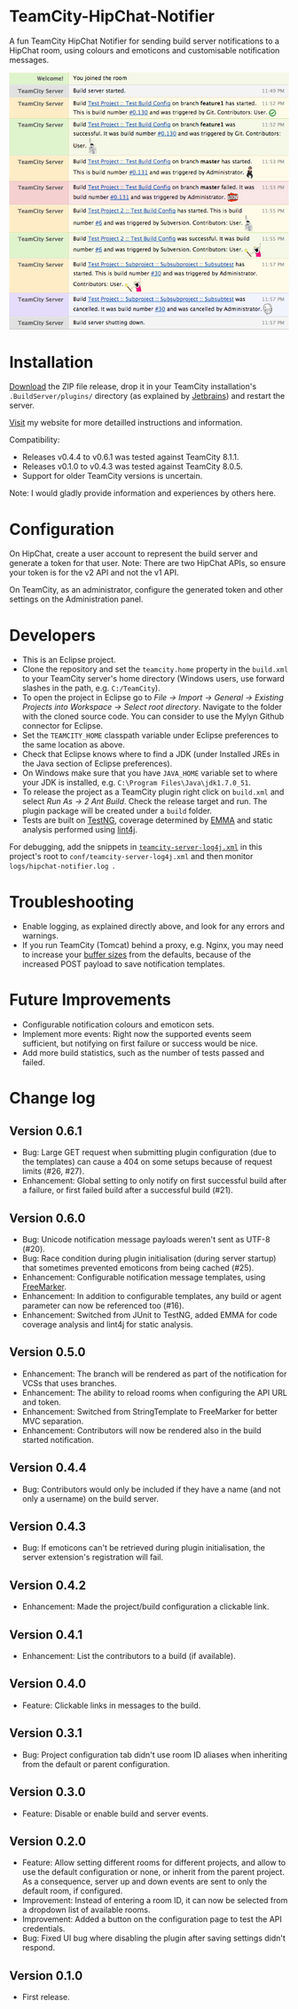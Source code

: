 TeamCity-HipChat-Notifier
=========================

A fun TeamCity HipChat Notifier for sending build server notifications to a HipChat room, using colours and emoticons and customisable notification messages.

![Screen shot of app](images/screen_shot.png "Screen shot of app")

# Installation

[Download](https://github.com/parautenbach/TeamCity-HipChat-Notifier/releases/latest) the ZIP file release, drop it in your TeamCity installation's `.BuildServer/plugins/` 
directory (as explained by [Jetbrains](http://www.jetbrains.com/teamcity/plugins/)) and restart the server. 

[Visit](http://www.whatsthatlight.com/index.php/projects/teamcity-hipchat-plugin/) my website for more detailled instructions and information.

Compatibility:
* Releases v0.4.4 to v0.6.1 was tested against TeamCity 8.1.1.
* Releases v0.1.0 to v0.4.3 was tested against TeamCity 8.0.5.
* Support for older TeamCity versions is uncertain.

Note: I would gladly provide information and experiences by others here. 

# Configuration

On HipChat, create a user account to represent the build server and generate a token for that user. 
Note: There are two HipChat APIs, so ensure your token is for the v2 API and not the v1 API. 

On TeamCity, as an administrator, configure the generated token and other settings on the Administration panel.

# Developers

* This is an Eclipse project. 
* Clone the repository and set the `teamcity.home` property in the `build.xml` to your TeamCity server's home directory (Windows users, use forward slashes in the path, e.g. `C:/TeamCity`). 
* To open the project in Eclipse go to _File -> Import -> General -> Existing Projects into Workspace -> Select root directory_. Navigate to the folder with the cloned source code. You can consider to use the Mylyn Github connector for Eclipse.  
* Set the `TEAMCITY_HOME` classpath variable under Eclipse preferences to the same location as above. 
* Check that Eclipse knows where to find a JDK (under Installed JREs in the Java section of Eclipse preferences). 
* On Windows make sure that you have `JAVA_HOME` variable set to where your JDK is installed, e.g. `C:\Program Files\Java\jdk1.7.0_51`.
* To release the project as a TeamCity plugin right click on `build.xml` and select _Run As -> 2 Ant Build_. Check the release target and run. The plugin package will be created under a `build` folder.
* Tests are built on [TestNG](http://testng.org/), coverage determined by [EMMA](http://emma.sourceforge.net/) and static analysis performed using [lint4j](http://www.jutils.com/).

For debugging, add the snippets in [`teamcity-server-log4j.xml`](https://github.com/parautenbach/TeamCity-HipChat-Notifier/blob/master/teamcity-server-log4j.xml) in this project's root to `conf/teamcity-server-log4j.xml` and then monitor `logs/hipchat-notifier.log `.

# Troubleshooting

* Enable logging, as explained directly above, and look for any errors and warnings.
* If you run TeamCity (Tomcat) behind a proxy, e.g. Nginx, you may need to increase your [buffer sizes](http://nginx.org/en/docs/http/ngx_http_proxy_module.html) from the defaults, because of the increased POST payload to save notification templates.

# Future Improvements

* Configurable notification colours and emoticon sets.
* Implement more events: Right now the supported events seem sufficient, but notifying on first failure or success would be nice. 
* Add more build statistics, such as the number of tests passed and failed.

# Change log

## Version 0.6.1
* Bug: Large GET request when submitting plugin configuration (due to the templates) can cause a 404 on some setups because of request limits (#26, #27).
* Enhancement: Global setting to only notify on first successful build after a failure, or first failed build after a successful build (#21). 

## Version 0.6.0
* Bug: Unicode notification message payloads weren't sent as UTF-8 (#20).
* Bug: Race condition during plugin initialisation (during server startup) that sometimes prevented emoticons from being cached (#25).
* Enhancement: Configurable notification message templates, using [FreeMarker](http://freemarker.org/).
* Enhancement: In addition to configurable templates, any build or agent parameter can now be referenced too (#16).
* Enhancement: Switched from JUnit to TestNG, added EMMA for code coverage analysis and lint4j for static analysis. 

## Version 0.5.0
* Enhancement: The branch will be rendered as part of the notification for VCSs that uses branches.
* Enhancement: The ability to reload rooms when configuring the API URL and token.
* Enhancement: Switched from StringTemplate to FreeMarker for better MVC separation.
* Enhancement: Contributors will now be rendered also in the build started notification.

## Version 0.4.4
* Bug: Contributors would only be included if they have a name (and not only a username) on the build server.

## Version 0.4.3
* Bug: If emoticons can't be retrieved during plugin initialisation, the server extension's registration will fail.

## Version 0.4.2
* Enhancement: Made the project/build configuration a clickable link.

## Version 0.4.1
* Enhancement: List the contributors to a build (if available).

## Version 0.4.0
* Feature: Clickable links in messages to the build.

## Version 0.3.1
* Bug: Project configuration tab didn't use room ID aliases when inheriting from the default or parent configuration. 

## Version 0.3.0 

* Feature: Disable or enable build and server events. 

## Version 0.2.0 

* Feature: Allow setting different rooms for different projects, and allow to use the default configuration or none, or inherit from the parent project. As a consequence, server up and down events are sent to only the default room, if configured.
* Improvement: Instead of entering a room ID, it can now be selected from a dropdown list of available rooms.
* Improvement: Added a button on the configuration page to test the API credentials.
* Bug: Fixed UI bug where disabling the plugin after saving settings didn't respond.

## Version 0.1.0

* First release.
